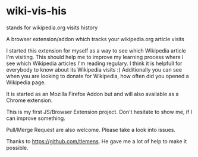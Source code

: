 # wiki-vis-his

stands for wikipedia.org visits history

A browser extension/addon which tracks your wikipedia.org article visits

I started this extension for myself as a way to see which Wikipedia article I'm visiting. This should help me to improve
my learning process where I see which Wikipedia articles I'm reading regulary. I think it is helpfull for everybody to
know about its Wikipedia visits :)
Additionally you can see when you are looking to donate for Wikipedia, how often did you opened a Wikipedia page.

It is started as an Mozilla Firefox Addon but and will also available as a Chrome extension.

This is my first JS/Browser Extension project. Don't hesitate to show me, if I can improve something.

Pull/Merge Request are also welcome. Please take a look into issues.

Thanks to https://github.com/tlemens. He gave me a lot of help to make it possible.

